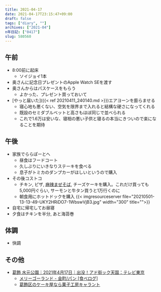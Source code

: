```yaml
---
title: 2021-04-17
date: 2021-04-17T23:15:47+09:00
draft: false
tags: ["diary", ""]
archives: ["2021-04"]
n年日記: ["0417"]
slug: 580560
---
```

## 午前
- 8:00前に起床
  - ソイジョイ1本
- 奥さんに記念日プレゼントのApple Watch SEを渡す
- 奥さんからはパスケースをもらう
  - よかった、プレゼント買っておいて
- [やっと届いた]({{< ref 20210411_240140.md >}})エアヨーンを膨らませる
  - 寝心地も悪くない、空気を限界まで入れると結構な硬さになってくれる
  - 既設のセミダブルベットと高さもほぼ同じで並べられる
  - これで1.6万は安いな、寝相の悪い子供と寝るの本当にきついので楽になることを期待
## 午後
- 家族でららぽーとへ
  - 昼食はフードコート
  - 久しぶりにいきなりステーキを食べる
  - 息子がトミカのダンプカーがほしいというので購入
- その後コストコ
  - チキン, ピザ, [麻辣まぜそば](https://ultimate-setsuko.com/costco-spicy-mala-noodle/), チーズケーキを購入。これだけ買っても5,000円ぐらい, サーモンと牛タン買うと1万行くのに
  - 朝食用にホットドックを購入
  {{< imgresourceserver file="20210501-13-13-49-UKY2HRiDO7-1WbswVjB3.jpg" width="300" title="">}}
- 自宅に帰宅してお昼寝
- 夕食はチキンを半分, あと海苔巻
## 体調
- 快調
## その他
- [葛飾 水元公園｜2021年4月17日｜出没！アド街ック天国：テレビ東京](https://www.tv-tokyo.co.jp/adomachi/backnumber/20210417/)
  - [メリーゴーランド - 金町/パン [食べログ]](https://tabelog.com/tokyo/A1324/A132403/13104051/)
  - [葛飾区のケーキ屋なら菓子工房キャラント](https://patisserie-quarante.com/)
